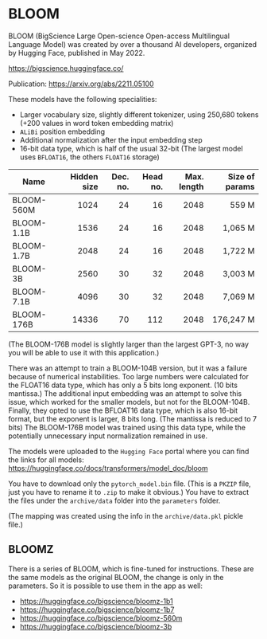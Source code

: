 # BLOOM #

BLOOM (BigScience Large Open-science Open-access Multilingual Language Model) was created by over a thousand AI developers, organized by Hugging Face, published in May 2022.

https://bigscience.huggingface.co/

Publication: https://arxiv.org/abs/2211.05100

These models have the following specialities:
- Larger vocabulary size, slightly different tokenizer, using 250,680 tokens (+200 values in word token embedding matrix)
- `ALiBi` position embedding
- Additional normalization after the input embedding step
- 16-bit data type, which is half of the usual 32-bit (The largest model uses `BFLOAT16`, the others `FLOAT16` storage)

| Name       | Hidden size | Dec. no. | Head no. | Max. length | Size of params |
|------------|------------:|---------:|---------:|------------:|---------------:|
| BLOOM-560M |        1024 |       24 |       16 |        2048 |          559 M | 
| BLOOM-1.1B |        1536 |       24 |       16 |        2048 |        1,065 M |
| BLOOM-1.7B |        2048 |       24 |       16 |        2048 |        1,722 M |
| BLOOM-3B   |        2560 |       30 |       32 |        2048 |        3,003 M |
| BLOOM-7.1B |        4096 |       30 |       32 |        2048 |        7,069 M |
| BLOOM-176B |       14336 |       70 |      112 |        2048 |      176,247 M |

(The BLOOM-176B model is slightly larger than the largest GPT-3, no way you will be able to use it with this application.)

There was an attempt to train a BLOOM-104B version, but it was a failure because of numerical instabilities.
Too large numbers were calculated for the FLOAT16 data type, which has only a 5 bits long exponent. (10 bits mantissa.)
The additional input embedding was an attempt to solve this issue, which worked for the smaller models, but not for the BLOOM-104B.
Finally, they opted to use the BFLOAT16 data type, which is also 16-bit format, but the exponent is larger, 8 bits long. (The mantissa is reduced to 7 bits)
The BLOOM-176B model was trained using this data type, while the potentially unnecessary input normalization remained in use. 

The models were uploaded to the `Hugging Face` portal where you can find the links for all models: https://huggingface.co/docs/transformers/model_doc/bloom

You have to download only the `pytorch_model.bin` file. (This is a `PKZIP` file, just you have to rename it to `.zip` to make it obvious.)
You have to extract the files under the `archive/data` folder into the `parameters` folder.

(The mapping was created using the info in the `archive/data.pkl` pickle file.)

## BLOOMZ ##

There is a series of BLOOM, which is fine-tuned for instructions. These are the same models as the original BLOOM, the change is only in the parameters.
So it is possible to use them in the app as well:

- https://huggingface.co/bigscience/bloomz-1b1
- https://huggingface.co/bigscience/bloomz-1b7
- https://huggingface.co/bigscience/bloomz-560m
- https://huggingface.co/bigscience/bloomz-3b